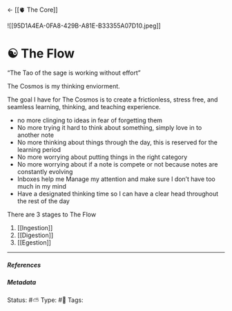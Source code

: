 <- [[🫀 The Core]]

![[95D1A4EA-0FA8-429B-A81E-B33355A07D10.jpeg]]

# ☯️ The Flow

“The Tao of the sage is working without effort”

The Cosmos is my thinking enviorment.

The goal I have for The Cosmos is to create a frictionless, stress free, and seamless learning, thinking, and teaching experience.

- no more clinging to ideas in fear of forgetting them
- No more trying it hard to think about something, simply love in to another note
- No more thinking about things through the day, this is reserved for the learning period
- No more worrying about putting things in the right category
- No more worrying about if a note is compete or not because notes are constantly evolving
- Inboxes help me Manage my attention and make sure I don’t have too much in my mind
- Have a designated thinking time so I can have a clear head throughout the rest of the day

There are 3 stages to The Flow

1. [[Ingestion]]
2. [[Digestion]]
3. [[Egestion]]

___

##### References


##### Metadata
Status:  #⛅️ 
Type: #🔵 
Tags: